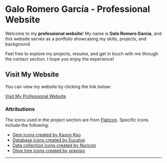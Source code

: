 # Galo Romero García - Professional Website

Welcome to my **professional website**! My name is **Galo Romero García**, and this website serves as a portfolio showcasing my skills, projects, and background. 

Feel free to explore my projects, resume, and get in touch with me through the contact section. I hope you enjoy the experience!

## Visit My Website

You can view my website by clicking the link below:

[Visit My Professional Website](https://galoromero.github.io/)

### Attributions

The icons used in the project section are from [Flaticon](https://www.flaticon.com/). Specific icons include the following:
- [Gem icons created by Kason Koo](https://www.flaticon.com/free-icons/gem)
- [Database icons created by Eucalyp](https://www.flaticon.com/free-icons/database)
- [Data collection icons created by Nuricon](https://www.flaticon.com/free-icons/data-collection)
- [Olive tree icons created by gravisio](https://www.flaticon.com/free-icons/olive-tree)
---